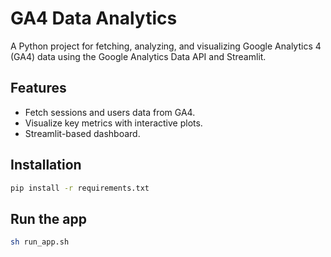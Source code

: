 # GA4 Data Analytics

A Python project for fetching, analyzing, and visualizing Google Analytics 4 (GA4) data using the Google Analytics Data API and Streamlit.

## Features

- Fetch sessions and users data from GA4.
- Visualize key metrics with interactive plots.
- Streamlit-based dashboard.

## Installation

```bash
pip install -r requirements.txt
```

## Run the app

```bash
sh run_app.sh
```
